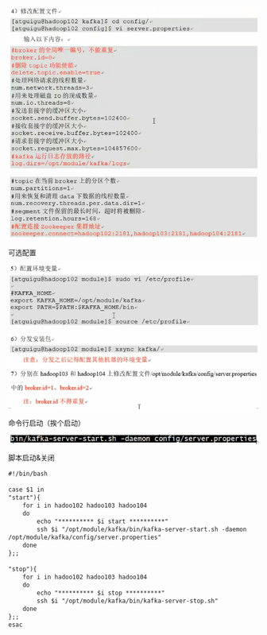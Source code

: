 ![image-20211129224645816](MarkDownImages/06_kafka入门_安装&启动&关闭.assets/image-20211129224645816.png)

![image-20211129224715057](MarkDownImages/06_kafka入门_安装&启动&关闭.assets/image-20211129224715057.png)

可选配置

![image-20211129224804707](MarkDownImages/06_kafka入门_安装&启动&关闭.assets/image-20211129224804707.png)

![image-20211129224833703](MarkDownImages/06_kafka入门_安装&启动&关闭.assets/image-20211129224833703.png)

命令行启动（挨个启动）

![image-20211129225007154](MarkDownImages/06_kafka入门_安装&启动&关闭.assets/image-20211129225007154.png)



脚本启动&关闭

```shell
#!/bin/bash

case $1 in
"start"){
	for i in hadoo102 hadoo103 hadoo104
	do 
		echo "********** $i start **********"
		ssh $i "/opt/module/kafka/bin/kafka-server-start.sh -daemon /opt/module/kafka/config/server.properties"
	done
};;

"stop"){
	for i in hadoo102 hadoo103 hadoo104
	do 
		echo "********** $i stop **********"
		ssh $i "/opt/module/kafka/bin/kafka-server-stop.sh"
	done
};;
esac
```





